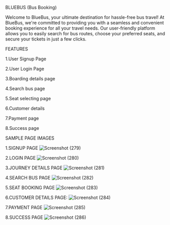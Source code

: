 BLUEBUS (Bus Booking)

Welcome to BlueBus, your ultimate destination for hassle-free bus travel! At BlueBus, we're committed to providing you with a seamless and convenient booking experience for all your travel needs. Our user-friendly platform allows you to easily search for bus routes, choose your preferred seats, and secure your tickets in just a few clicks.

FEATURES

1.User Signup Page 

2.User Login Page 

3.Boarding details page

4.Search bus page

5.Seat selecting page 

6.Customer details 

7.Payment page 

8.Success page


SAMPLE PAGE IMAGES

1.SIGNUP PAGE
![Screenshot (279)](https://github.com/ABISHA-V/Bluebus_React/assets/125265850/cb8e100f-a259-47e3-bc52-d3c88b8df02f)

2.LOGIN PAGE
![Screenshot (280)](https://github.com/ABISHA-V/Bluebus_React/assets/125265850/f4778c3f-f3a9-438a-8a14-6f80a259e175)


3.JOURNEY DETAILS PAGE
![Screenshot (281)](https://github.com/ABISHA-V/Bluebus_React/assets/125265850/68ea4416-38b7-4c9d-ad9d-44a1accda233)


4.SEARCH BUS PAGE
![Screenshot (282)](https://github.com/ABISHA-V/Bluebus_React/assets/125265850/d0f04d4d-93e6-4207-a2f9-97ae6f849092)


5.SEAT BOOKING PAGE
![Screenshot (283)](https://github.com/ABISHA-V/Bluebus_React/assets/125265850/21813cef-c320-41e3-b099-643b704c16df)


6.CUSTOMER DETAILS PAGE:
![Screenshot (284)](https://github.com/ABISHA-V/Bluebus_React/assets/125265850/91fae5d9-7912-493a-9c5b-a754ba9a4cb8)

7.PAYMENT PAGE
![Screenshot (285)](https://github.com/ABISHA-V/Bluebus_React/assets/125265850/faabd8fd-e3e5-404b-9dc9-956eaaec10af)


8.SUCCESS PAGE
![Screenshot (286)](https://github.com/ABISHA-V/Bluebus_React/assets/125265850/c804bdfe-1164-47bb-95ac-1b3ddc3c54f2)

